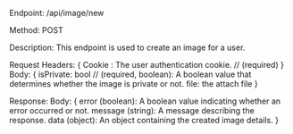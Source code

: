 Endpoint: /api/image/new

Method: POST

Description: This endpoint is used to create an image for a user.

Request 
    Headers:
    {
        Cookie : The user authentication cookie. // (required)
    }
    Body:
    {
        isPrivate: bool // (required, boolean): A boolean value that determines whether the image is private or not.
        file: the attach file 
    }

Response:
    Body:
    {
        error (boolean): A boolean value indicating whether an error occurred or not.
        message (string): A message describing the response.
        data (object): An object containing the created image details.
    }

